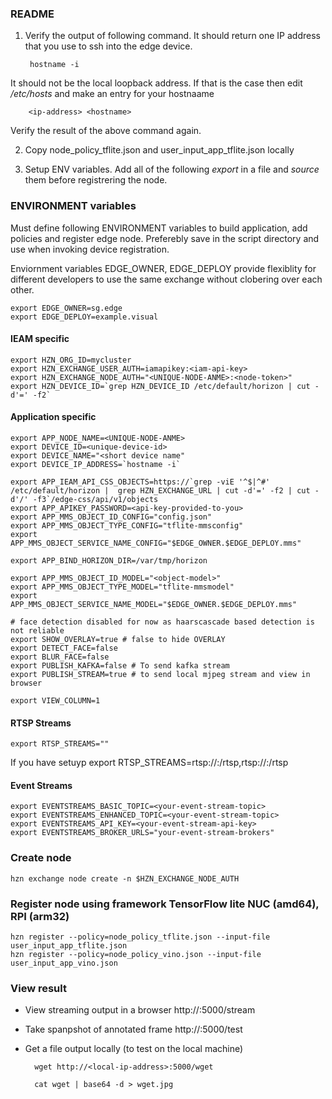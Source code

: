 ### README

1. Verify the output of following command. It should return one IP address that you use to ssh into the edge device. 

        hostname -i
        
  It should not be the local loopback address. If that is the case then edit */etc/hosts* and make an entry for your hostnaame 

        <ip-address> <hostname> 
        
  Verify the result of the above command again.
  
2. Copy node_policy_tflite.json and user_input_app_tflite.json locally
  
3. Setup ENV variables. Add all of the following *export* in a file and *source* them before registrering the node.
### ENVIRONMENT variables

Must define following ENVIRONMENT variables to build application, add policies and register edge node. Preferebly save in the script directory and use when invoking device registration. 

Enviornment variables EDGE_OWNER, EDGE_DEPLOY provide flexiblity for different developers to use the same exchange without clobering over each other.

    export EDGE_OWNER=sg.edge  
    export EDGE_DEPLOY=example.visual

#### IEAM specific

    export HZN_ORG_ID=mycluster
    export HZN_EXCHANGE_USER_AUTH=iamapikey:<iam-api-key>
    export HZN_EXCHANGE_NODE_AUTH="<UNIQUE-NODE-ANME>:<node-token>"
    export HZN_DEVICE_ID=`grep HZN_DEVICE_ID /etc/default/horizon | cut -d'=' -f2`

#### Application specific
    export APP_NODE_NAME=<UNIQUE-NODE-ANME>
    export DEVICE_ID=<unique-device-id>
    export DEVICE_NAME="<short device name"
    export DEVICE_IP_ADDRESS=`hostname -i`
    
    export APP_IEAM_API_CSS_OBJECTS=https://`grep -viE '^$|^#' /etc/default/horizon |  grep HZN_EXCHANGE_URL | cut -d'=' -f2 | cut -d'/' -f3`/edge-css/api/v1/objects
    export APP_APIKEY_PASSWORD=<api-key-provided-to-you>
    export APP_MMS_OBJECT_ID_CONFIG="config.json"
    export APP_MMS_OBJECT_TYPE_CONFIG="tflite-mmsconfig"
    export APP_MMS_OBJECT_SERVICE_NAME_CONFIG="$EDGE_OWNER.$EDGE_DEPLOY.mms"
    
    export APP_BIND_HORIZON_DIR=/var/tmp/horizon
    
    export APP_MMS_OBJECT_ID_MODEL="<object-model>"
    export APP_MMS_OBJECT_TYPE_MODEL="tflite-mmsmodel"
    export APP_MMS_OBJECT_SERVICE_NAME_MODEL="$EDGE_OWNER.$EDGE_DEPLOY.mms"
    
    # face detection disabled for now as haarscascade based detection is not reliable
    export SHOW_OVERLAY=true # false to hide OVERLAY
    export DETECT_FACE=false
    export BLUR_FACE=false
    export PUBLISH_KAFKA=false # To send kafka stream
    export PUBLISH_STREAM=true # to send local mjpeg stream and view in browser
    
    export VIEW_COLUMN=1

#### RTSP Streams

    export RTSP_STREAMS=""
    
If you have setuyp 
    export RTSP_STREAMS=rtsp://<ip-address>:<port>/rtsp,rtsp://<ip-address>:<port>/rtsp

#### Event Streams

    export EVENTSTREAMS_BASIC_TOPIC=<your-event-stream-topic>
    export EVENTSTREAMS_ENHANCED_TOPIC=<your-event-stream-topic>
    export EVENTSTREAMS_API_KEY=<your-event-stream-api-key>
    export EVENTSTREAMS_BROKER_URLS="your-event-stream-brokers"

### Create node

    hzn exchange node create -n $HZN_EXCHANGE_NODE_AUTH
    
### Register node using framework TensorFlow lite NUC (amd64), RPI (arm32)
    
    hzn register --policy=node_policy_tflite.json --input-file user_input_app_tflite.json
    hzn register --policy=node_policy_vino.json --input-file user_input_app_vino.json


### View result 

- View streaming output in a browser 
    http://<local-ip-address>:5000/stream
    
- Take spanpshot of annotated frame
    http://<local-ip-address>:5000/test
    
- Get a file output locally (to test on the local machine)
    
        wget http://<local-ip-address>:5000/wget
    
        cat wget | base64 -d > wget.jpg
